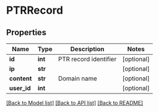 # PTRRecord

## Properties
Name | Type | Description | Notes
------------ | ------------- | ------------- | -------------
**id** | **int** | PTR record identifier | [optional] 
**ip** | **str** |  | [optional] 
**content** | **str** | Domain name | [optional] 
**user_id** | **int** |  | [optional] 

[[Back to Model list]](../README.md#documentation-for-models) [[Back to API list]](../README.md#documentation-for-api-endpoints) [[Back to README]](../README.md)


